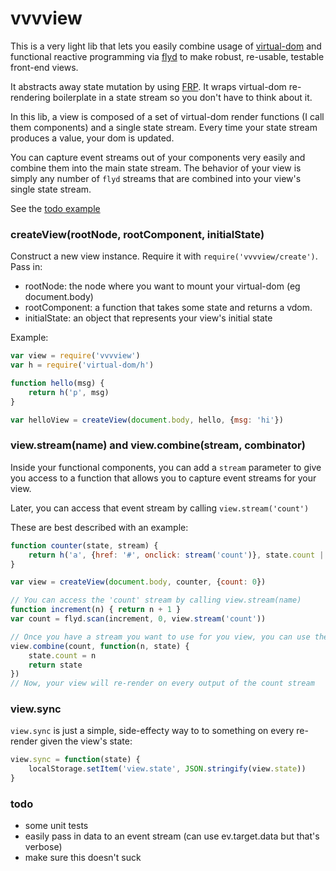# vvvview

This is a very light lib that lets you easily combine usage of [virtual-dom](https://github.com/Matt-Esch/virtual-dom) and functional reactive programming via [flyd](https://github.com/paldepind/flyd) to make robust, re-usable, testable front-end views.

It abstracts away state mutation by using [FRP](https://gist.github.com/staltz/868e7e9bc2a7b8c1f754). It wraps virtual-dom re-rendering boilerplate in a state stream so you don't have to think about it. 

In this lib, a view is composed of a set of virtual-dom render functions (I call them components) and a single state stream. Every time your state stream produces a value, your dom is updated.

You can capture event streams out of your components very easily and combine them into the main state stream. The behavior of your view is simply any number of `flyd` streams that are combined into your view's single state stream.

See the [todo example](x)

### createView(rootNode, rootComponent, initialState)

Construct a new view instance. Require it with `require('vvvview/create')`. Pass in:

* rootNode: the node where you want to mount your virtual-dom (eg document.body)
* rootComponent: a function that takes some state and returns a vdom.
* initialState: an object that represents your view's initial state

Example:

```js
var view = require('vvvview')
var h = require('virtual-dom/h')

function hello(msg) {
	return h('p', msg)
}

var helloView = createView(document.body, hello, {msg: 'hi'})
```

### view.stream(name) and view.combine(stream, combinator)

Inside your functional components, you can add a `stream` parameter to give you access to a function that allows you to capture event streams for your view.

Later, you can access that event stream by calling `view.stream('count')`

These are best described with an example:

```js
function counter(state, stream) {
	return h('a', {href: '#', onclick: stream('count')}, state.count || 'click me!')
}

var view = createView(document.body, counter, {count: 0})

// You can access the 'count' stream by calling view.stream(name)
function increment(n) { return n + 1 }
var count = flyd.scan(increment, 0, view.stream('count'))

// Once you have a stream you want to use for you view, you can use the view.combine function to combine it into your view's state stream
view.combine(count, function(n, state) {
	state.count = n
	return state
})
// Now, your view will re-render on every output of the count stream 
```

### view.sync

`view.sync` is just a simple, side-effecty way to to something on every re-render given the view's state:

```js
view.sync = function(state) {
	localStorage.setItem('view.state', JSON.stringify(view.state))
}
```


### todo

* some unit tests 
* easily pass in data to an event stream (can use ev.target.data but that's verbose)
* make sure this doesn't suck
